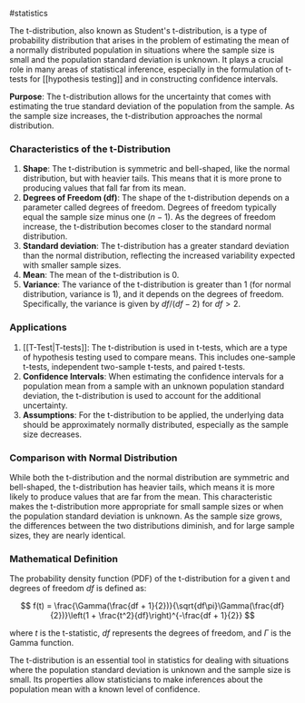 #statistics 

The t-distribution, also known as Student's t-distribution, is a type of probability distribution that arises in the problem of estimating the mean of a normally distributed population in situations where the sample size is small and the population standard deviation is unknown. It plays a crucial role in many areas of statistical inference, especially in the formulation of t-tests for [[hypothesis testing]] and in constructing confidence intervals.

**Purpose**: The t-distribution allows for the uncertainty that comes with estimating the true standard deviation of the population from the sample. As the sample size increases, the t-distribution approaches the normal distribution.

### Characteristics of the t-Distribution

1. **Shape**: The t-distribution is symmetric and bell-shaped, like the normal distribution, but with heavier tails. This means that it is more prone to producing values that fall far from its mean.
2. **Degrees of Freedom (df)**: The shape of the t-distribution depends on a parameter called degrees of freedom. Degrees of freedom typically equal the sample size minus one ($n-1$). As the degrees of freedom increase, the t-distribution becomes closer to the standard normal distribution.
3. **Standard deviation**: The t-distribution has a greater standard deviation than the normal distribution, reflecting the increased variability expected with smaller sample sizes.
4. **Mean**: The mean of the t-distribution is 0.
5. **Variance**: The variance of the t-distribution is greater than 1 (for normal distribution, variance is 1), and it depends on the degrees of freedom. Specifically, the variance is given by $df / (df - 2)$ for $df > 2$.

### Applications

1. [[T-Test|T-tests]]: The t-distribution is used in t-tests, which are a type of hypothesis testing used to compare means. This includes one-sample t-tests, independent two-sample t-tests, and paired t-tests.
2. **Confidence Intervals**: When estimating the confidence intervals for a population mean from a sample with an unknown population standard deviation, the t-distribution is used to account for the additional uncertainty.
3. **Assumptions**: For the t-distribution to be applied, the underlying data should be approximately normally distributed, especially as the sample size decreases.

### Comparison with Normal Distribution

While both the t-distribution and the normal distribution are symmetric and bell-shaped, the t-distribution has heavier tails, which means it is more likely to produce values that are far from the mean. This characteristic makes the t-distribution more appropriate for small sample sizes or when the population standard deviation is unknown. As the sample size grows, the differences between the two distributions diminish, and for large sample sizes, they are nearly identical.

### Mathematical Definition

The probability density function (PDF) of the t-distribution for a given t and degrees of freedom $df$ is defined as:

$$
f(t) = \frac{\Gamma(\frac{df + 1}{2})}{\sqrt{df\pi}\Gamma(\frac{df}{2})}\left(1 + \frac{t^2}{df}\right)^{-\frac{df + 1}{2}}
$$

where $t$ is the t-statistic, $df$ represents the degrees of freedom, and $\Gamma$ is the Gamma function.

The t-distribution is an essential tool in statistics for dealing with situations where the population standard deviation is unknown and the sample size is small. Its properties allow statisticians to make inferences about the population mean with a known level of confidence.